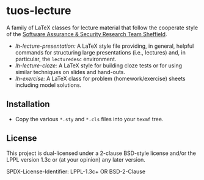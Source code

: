 # tuos-lecture

A family of LaTeX classes for lecture material that follow the cooperate style of the
[Software Assurance & Security Research Team Sheffield](https://logialhacking.com).

* *lh-lecture-presentation:* A LaTeX style file providing, in general, helpful commands for 
                             structuring large presentations (i.e., lectures) and, in  
                             particular, the ``lecturedesc`` environment. 
* *lh-lecture-cloze:* A LaTeX style for building cloze tests or for
                      using similar techniques on slides and hand-outs.
* *lh-exercise:* A LaTeX class for problem (homework/exercise) sheets
                 including model solutions. 

## Installation 

* Copy the various `*.sty` and `*.cls` files into your `texmf` tree. 

## License

This project is dual-licensed under a 2-clause BSD-style license and/or 
the LPPL version 1.3c or (at your opinion) any later version. 

SPDX-License-Identifier: LPPL-1.3c+ OR BSD-2-Clause

